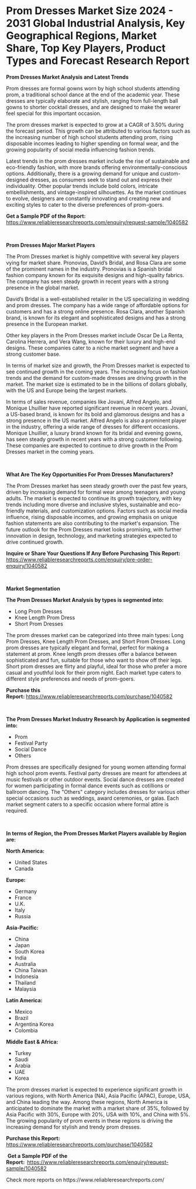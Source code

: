 <p><h1>Prom Dresses Market Size 2024 - 2031 Global Industrial Analysis, Key Geographical Regions, Market Share, Top Key Players, Product Types and Forecast Research Report</h1></p><p><strong>Prom Dresses Market Analysis and Latest Trends</strong></p>
<p><p>Prom dresses are formal gowns worn by high school students attending prom, a traditional school dance at the end of the academic year. These dresses are typically elaborate and stylish, ranging from full-length ball gowns to shorter cocktail dresses, and are designed to make the wearer feel special for this important occasion.</p><p>The prom dresses market is expected to grow at a CAGR of 3.50% during the forecast period. This growth can be attributed to various factors such as the increasing number of high school students attending prom, rising disposable incomes leading to higher spending on formal wear, and the growing popularity of social media influencing fashion trends.</p><p>Latest trends in the prom dresses market include the rise of sustainable and eco-friendly fashion, with more brands offering environmentally-conscious options. Additionally, there is a growing demand for unique and custom-designed dresses, as consumers seek to stand out and express their individuality. Other popular trends include bold colors, intricate embellishments, and vintage-inspired silhouettes. As the market continues to evolve, designers are constantly innovating and creating new and exciting styles to cater to the diverse preferences of prom-goers.</p></p>
<p><strong>Get a Sample PDF of the Report:&nbsp;</strong> <a href="https://www.reliableresearchreports.com/enquiry/request-sample/1040582">https://www.reliableresearchreports.com/enquiry/request-sample/1040582</a></p>
<p>&nbsp;</p>
<p><strong>Prom Dresses Major Market Players</strong></p>
<p><p>The Prom Dresses market is highly competitive with several key players vying for market share. Pronovias, David’s Bridal, and Rosa Clara are some of the prominent names in the industry. Pronovias is a Spanish bridal fashion company known for its exquisite designs and high-quality fabrics. The company has seen steady growth in recent years with a strong presence in the global market.</p><p>David’s Bridal is a well-established retailer in the US specializing in wedding and prom dresses. The company has a wide range of affordable options for customers and has a strong online presence. Rosa Clara, another Spanish brand, is known for its elegant and sophisticated designs and has a strong presence in the European market.</p><p>Other key players in the Prom Dresses market include Oscar De La Renta, Carolina Herrera, and Vera Wang, known for their luxury and high-end designs. These companies cater to a niche market segment and have a strong customer base.</p><p>In terms of market size and growth, the Prom Dresses market is expected to see continued growth in the coming years. The increasing focus on fashion trends and the demand for custom-made dresses are driving growth in the market. The market size is estimated to be in the billions of dollars globally, with the US and Europe being the largest markets.</p><p>In terms of sales revenue, companies like Jovani, Alfred Angelo, and Monique Lhuillier have reported significant revenue in recent years. Jovani, a US-based brand, is known for its bold and glamorous designs and has a strong presence in the US market. Alfred Angelo is also a prominent player in the industry, offering a wide range of dresses for different occasions. Monique Lhuillier, a luxury brand known for its bridal and evening gowns, has seen steady growth in recent years with a strong customer following. These companies are expected to continue to drive growth in the Prom Dresses market in the coming years.</p></p>
<p>&nbsp;</p>
<p><strong>What Are The Key Opportunities For Prom Dresses Manufacturers?</strong></p>
<p><p>The Prom Dresses market has seen steady growth over the past few years, driven by increasing demand for formal wear among teenagers and young adults. The market is expected to continue its growth trajectory, with key trends including more diverse and inclusive styles, sustainable and eco-friendly materials, and customization options. Factors such as social media influence, rising disposable incomes, and growing emphasis on unique fashion statements are also contributing to the market's expansion. The future outlook for the Prom Dresses market looks promising, with further innovation in design, technology, and marketing strategies expected to drive continued growth.</p></p>
<p><strong>Inquire or Share Your Questions If Any Before Purchasing This Report:</strong> <a href="https://www.reliableresearchreports.com/enquiry/pre-order-enquiry/1040582">https://www.reliableresearchreports.com/enquiry/pre-order-enquiry/1040582</a></p>
<p>&nbsp;</p>
<p><strong>Market Segmentation</strong></p>
<p><strong>The Prom Dresses Market Analysis by types is segmented into:</strong></p>
<p><ul><li>Long Prom Dresses</li><li>Knee Length Prom Dress</li><li>Short Prom Dresses</li></ul></p>
<p><p>The prom dresses market can be categorized into three main types: Long Prom Dresses, Knee Length Prom Dresses, and Short Prom Dresses. Long prom dresses are typically elegant and formal, perfect for making a statement at prom. Knee length prom dresses offer a balance between sophisticated and fun, suitable for those who want to show off their legs. Short prom dresses are flirty and playful, ideal for those who prefer a more casual and youthful look for their prom night. Each market type caters to different style preferences and needs of prom-goers.</p></p>
<p><strong>Purchase this Report:&nbsp;</strong><a href="https://www.reliableresearchreports.com/purchase/1040582">https://www.reliableresearchreports.com/purchase/1040582</a></p>
<p>&nbsp;</p>
<p><strong>The Prom Dresses Market Industry Research by Application is segmented into:</strong></p>
<p><ul><li>Prom</li><li>Festival Party</li><li>Social Dance</li><li>Others</li></ul></p>
<p><p>Prom dresses are specifically designed for young women attending formal high school prom events. Festival party dresses are meant for attendees at music festivals or other outdoor events. Social dance dresses are created for women participating in formal dance events such as cotillions or ballroom dancing. The "Others" category includes dresses for various other special occasions such as weddings, award ceremonies, or galas. Each market segment caters to a specific occasion where formal attire is required.</p></p>
<p>&nbsp;</p>
<p><strong>In terms of Region, the Prom Dresses Market Players available by Region are:</strong></p>
<p>
    <p> <strong> North America: </strong>
        <ul>
            <li>United States</li>
            <li>Canada</li>
        </ul>
        </p> 
    <p> <strong> Europe: </strong>
        <ul>
            <li>Germany</li>
            <li>France</li>
            <li>U.K.</li>
            <li>Italy</li>
            <li>Russia</li>
        </ul>
        </p> 
    <p> <strong> Asia-Pacific: </strong>
        <ul>
            <li>China</li>
            <li>Japan</li>
            <li>South Korea</li>
            <li>India</li>
            <li>Australia</li>
            <li>China Taiwan</li>
            <li>Indonesia</li>
            <li>Thailand</li>
            <li>Malaysia</li>
        </ul>
        </p> 
    <p> <strong> Latin America: </strong>
        <ul>
            <li>Mexico</li>
            <li>Brazil</li>
            <li>Argentina Korea</li>
            <li>Colombia</li>
        </ul>
        </p> 
    <p> <strong> Middle East & Africa: </strong>
        <ul>
            <li>Turkey</li>
            <li>Saudi</li>
            <li>Arabia</li>
            <li>UAE</li>
            <li>Korea</li>
        </ul>
    </p>
    </p>
<p><p>The prom dresses market is expected to experience significant growth in various regions, with North America (NA), Asia Pacific (APAC), Europe, USA, and China leading the way. Among these regions, North America is anticipated to dominate the market with a market share of 35%, followed by Asia Pacific with 30%, Europe with 20%, USA with 10%, and China with 5%. The growing popularity of prom events in these regions is driving the increasing demand for stylish and trendy prom dresses.</p></p>
<p><strong>Purchase this Report: </strong><a href="https://www.reliableresearchreports.com/purchase/1040582">https://www.reliableresearchreports.com/purchase/1040582</a></p>
<p>&nbsp;<strong>Get a Sample PDF of the Report:&nbsp;&nbsp;</strong><a href="https://www.reliableresearchreports.com/enquiry/request-sample/1040582">https://www.reliableresearchreports.com/enquiry/request-sample/1040582</a></p>
<p><strong></strong></p>
<p>Check more reports on https://www.reliableresearchreports.com/</p>